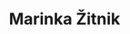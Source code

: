 ---
SICRIS: '35422'
draft: false
fixName: marinka_žitnik
lab: Laboratorij za bioinformatiko
labPos: Član laboratorija
location: R3.20 - Laboratorij LB
mailInfo: marinka.zitnik@fri.uni-lj.si
officeHours: null
profName: asist. dr. Marinka Žitnik
profTitle: Raziskovalec
telephoneInfo: null
title: Marinka Žitnik
---